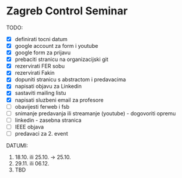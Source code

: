 # Zagreb Control Seminar

TODO:
- [x] definirati tocni datum
- [x] google account za form i youtube
- [x] google form za prijavu
- [x] prebaciti stranicu na organizacijski git
- [x] rezervirati FER sobu 
- [x] rezervirati Fakin
- [x] dopuniti stranicu s abstractom i predavacima
- [x] napisati objavu za Linkedin
- [x] sastaviti mailing listu
- [x] napisati sluzbeni email za profesore
- [ ] obavijesti ferweb i fsb
- [ ] snimanje predavanja ili streamanje (youtube) - dogovoriti opremu
- [ ] linkedin - zasebna stranica
- [ ] IEEE objava
- [ ] predavaci za 2. event

DATUMI:
1. 18.10. ili 25.10. -> 25.10.
2. 29.11. ili 06.12.
3. TBD
